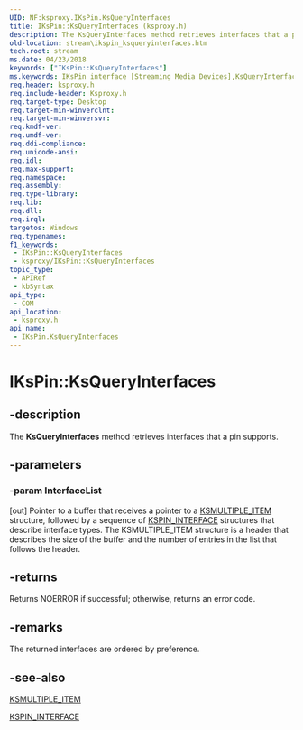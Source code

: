 ```yaml
---
UID: NF:ksproxy.IKsPin.KsQueryInterfaces
title: IKsPin::KsQueryInterfaces (ksproxy.h)
description: The KsQueryInterfaces method retrieves interfaces that a pin supports.
old-location: stream\ikspin_ksqueryinterfaces.htm
tech.root: stream
ms.date: 04/23/2018
keywords: ["IKsPin::KsQueryInterfaces"]
ms.keywords: IKsPin interface [Streaming Media Devices],KsQueryInterfaces method, IKsPin.KsQueryInterfaces, IKsPin::KsQueryInterfaces, KsQueryInterfaces, KsQueryInterfaces method [Streaming Media Devices], KsQueryInterfaces method [Streaming Media Devices],IKsPin interface, ksproxy/IKsPin::KsQueryInterfaces, ksproxy_6a22f676-b7bd-4212-a79a-3a02da890e9f.xml, stream.ikspin_ksqueryinterfaces
req.header: ksproxy.h
req.include-header: Ksproxy.h
req.target-type: Desktop
req.target-min-winverclnt: 
req.target-min-winversvr: 
req.kmdf-ver: 
req.umdf-ver: 
req.ddi-compliance: 
req.unicode-ansi: 
req.idl: 
req.max-support: 
req.namespace: 
req.assembly: 
req.type-library: 
req.lib: 
req.dll: 
req.irql: 
targetos: Windows
req.typenames: 
f1_keywords:
 - IKsPin::KsQueryInterfaces
 - ksproxy/IKsPin::KsQueryInterfaces
topic_type:
 - APIRef
 - kbSyntax
api_type:
 - COM
api_location:
 - ksproxy.h
api_name:
 - IKsPin.KsQueryInterfaces
---
```


# IKsPin::KsQueryInterfaces


## -description

The <b>KsQueryInterfaces</b> method retrieves interfaces that a pin supports.

## -parameters

### -param InterfaceList 

[out]
Pointer to a buffer that receives a pointer to a <a href="/windows-hardware/drivers/ddi/ks/ns-ks-ksmultiple_item">KSMULTIPLE_ITEM</a> structure, followed by a sequence of <a href="/previous-versions/ff563537(v=vs.85)">KSPIN_INTERFACE</a> structures that describe interface types. The KSMULTIPLE_ITEM structure is a header that describes the size of the buffer and the number of entries in the list that follows the header.

## -returns

Returns NOERROR if successful; otherwise, returns an error code.

## -remarks

The returned interfaces are ordered by preference.

## -see-also

<a href="/windows-hardware/drivers/ddi/ks/ns-ks-ksmultiple_item">KSMULTIPLE_ITEM</a>



<a href="/previous-versions/ff563537(v=vs.85)">KSPIN_INTERFACE</a>
